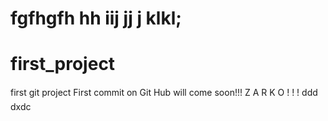 
fgfhgfh
hh
iij
jj
j
klkl;
=======
# first_project
first git project
First commit on Git Hub will come soon!!!
Z A R K O   ! ! !
ddd 
dxdc
